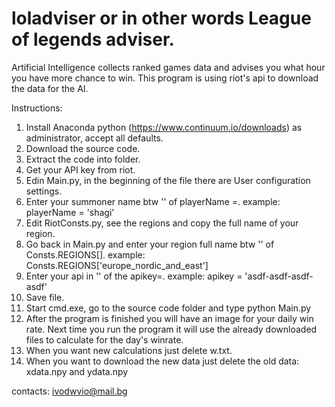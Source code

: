 # loladviser or in other words League of legends adviser.

Artificial Intelligence collects ranked games data and advises you what hour you have more chance to win.
This program is using riot's api to download the data for the AI.

Instructions:
1. Install Anaconda python (https://www.continuum.io/downloads) as administrator, accept all defaults.
2. Download the source code.
3. Extract the code into folder.
4. Get your API key from riot.
5. Edin Main.py, in the beginning of the file there are User configuration settings.
6. Enter your summoner name btw '' of playerName =. example: playerName = 'shagi'
7. Edit RiotConsts.py, see the regions and copy the full name of your region.
8. Go back in Main.py and enter your region full name btw '' of Consts.REGIONS[]. example: Consts.REGIONS['europe_nordic_and_east']
9. Enter your api in '' of the apikey=. example: apikey = 'asdf-asdf-asdf-asdf'
10. Save file.
11. Start cmd.exe, go to the source code folder and type python Main.py
12. After the program is finished you will have an image for your daily win rate.
Next time you run the program it will use the already
downloaded files to calculate for the day's winrate.
12. When you want new calculations just delete w.txt.
13. When you want to download the new data just delete the old data: xdata.npy and ydata.npy

contacts: ivodwvio@mail.bg
